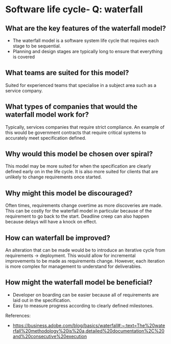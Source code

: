 # Software life cycle- Q: waterfall

## What are the key features of the waterfall model?
* The waterfall model is a software system life cycle that requires each
stage to be sequential.
* Planning and design stages are typically long to ensure that
  everything is covered

## What teams are suited for this model?
Suited for experienced teams that specialise in a subject area such as a
service company.

## What types of companies that would the waterfall model work for?
Typically, services companies that require strict compliance. An example
of this would be government contracts that require critical systems to
accurately meet specification defined.

## Why would this model be chosen over spiral?
This model may be more suited for when the specification are clearly
defined early on in the life cycle. It is also more suited for clients
that are unlikely to change requirements once started.

## Why might this model be discouraged?
Often times, requirements change overtime as more discoveries are made.
This can be costly for the waterfall model in particular because of the
requirement to go back to the start. Deadline creep can also happen
because delays will have a knock on effect.

## How can waterfall be improved?
An alteration that can be made would be to introduce an iterative cycle
from requirements -> deployment. This would allow for incremental
improvements to be made as requirements change. However, each iteration
is more complex for management to understand for deliverables.

## How might the waterfall model be beneficial?
* Developer on boarding can be easier because all of requirements are laid out
  in the specification.
* Easy to measure progress according to clearly defined milestones.

References:

  * https://business.adobe.com/blog/basics/waterfall#:~:text=The%20waterfall%20methodology%20is%20a,detailed%20documentation%2C%20and%20consecutive%20execution
